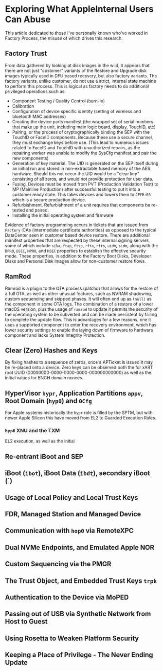 # Exploring What AppleInternal Users Can Abuse

This article dedicated to those I've personally known who've worked in Factory Process,
the misuse of which drives this research.

## Factory Trust

From data gathered by looking at disk images in the wild, it appears that
there are not just "customer" variants of the Restore and Upgrade disk images
typically used in DFU based recovery, but also factory variants.  The factory
variants, unlike customer, do not use a strict, internal state machine to
perform this process.  This is logical as factory needs to do additional
privileged operations such as:

* Component Testing / Quality Control (burn-in)
* Calibration
* Configuration of device specific identity (setting of wireless and bluetooth MAC addresses)
* Creating the device parts manifest (the wrapped set of serial numbers that make up the unit,
  including main logic board, display, TouchID, etc)
* Pairing, or the process of cryptographically binding the SEP with the TouchID or FaceID
  components.  Because these use a secure channel, they must exchange keys before use.
  (This lead to numerous issues related to FaceID and TouchID with unauthorized repairs,
  as the repairing worker was unable to modify the SysCfg manifest and pair the new components)
* Generation of key material.  The UID is generated on the SEP itself during an initial run
  and stored in non-extractable fused memory of the AES hardware.  Should this not occur the
  UID would be a "clear key" consisting of all zeros, and would not provide protection for user
  data.
* Fusing.  Devices must be moved from PVT (Production Validation Test) to MP (Mainline Production)
  after successful testing to put it into a customer ready state.  This takes devices and lowers
  them to `CPFM:03` which is a secure production device.
* Refurbishment.  Refurbishment of a unit requires that components be re-tested and paired.
* Installing the initial operating system and firmware

Evidence of factory programming occurs in tickets that are issued from `Factory` ICAs (intermediate
certificate authorities) as opposed to the typical DataCenter seen in customer based device restore.
There are additional manifest properties that are respected by these internal signing servers,
some of which include `sika`, `ftap`, `ftsp`, `rfta`, `rfts`, `uidm`, `sidm`, along with the
`DPRO`, `DSEC`, `MPRO`, and `MSEC` properties to establish the effective security mode.
These properties, in addition to the Factory Boot Disks, Developer Disks and Personal Disk Images
allow for non-customer restore flows.

## RamRod

Ramrod is a plugin to the OTA process (patchd) that allows for the restore of a full OTA, as well
as other unusual features, such as NVRAM shadowing, custom sequencing and skipped phases.  It will
often end up as `(null)` as the component in some OTA logs.  The combination of a restore of a
lower macOS version, plus the usage of `ramrod` to update it permits the security of the
operating system to be subverted and can be made persistent by failing to complete the update flow.
This is advantages for a few reasons, one it uses a supported component to enter the recovery
environment, which has lower security settings to enable the laying down of firmware to hardware
component and lacks System Integrity Protection.

## Clear (Zero) Hashes and Keys

By fixing hashes to a sequence of zeros, once a APTicket is issued it may be re-placed onto a device.
Zero keys can be observed both the for xART root UUID (00000000-0000-0000-0000-000000000000) as well
as the initial values for BNCH domain nonces.

## HyperVisor `hypr`, Application Partitions `appv`, Root Domain (`hyp0`) and `0Cfg`

For Apple systems historically the `hypr` role is filled by the SPTM, but with newer Apple Silicon
this have moved from EL2 to Guarded Execution Roles.

### `hyp0` XNU and the TXM

EL2 execution, as well as the initial

## Re-entrant iBoot and SEP

## iBoot (`ibot`), iBoot Data (`ibdt`), secondary iBoot (`)

## Usage of Local Policy and Local Trust Keys

## FDR, Managed Station and Managed Device

## Communication with `hop0` via RemoteXPC

## Dual NVMe Endpoints, and Emulated Apple NOR

## Custom Sequencing via the PMGR

## The Trust Object, and Embedded Trust Keys `trpk`

## Authentication to the Device via MoPED

## Passing out of USB via Synthetic Network from Host to Guest

## Using Rosetta to Weaken Platform Security

## Keeping a Place of Privilege - The Never Ending Update
